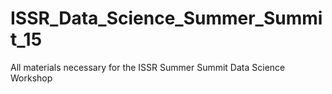 # ISSR_Data_Science_Summer_Summit_15
All materials necessary for the ISSR Summer Summit Data Science Workshop
